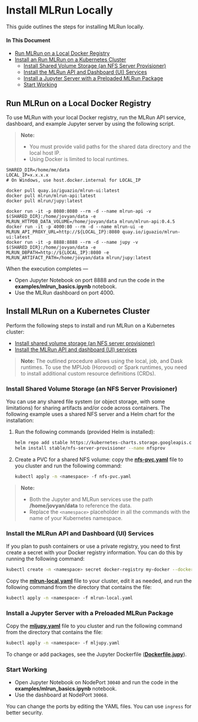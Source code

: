 # Install MLRun Locally

This guide outlines the steps for installing MLRun locally.

#### In This Document

- [Run MLRun on a Local Docker Registry](#local-docker)
- [Install an Run MLRun on a Kubernetes Cluster](#k8s-cluster)
  - [Install Shared Volume Storage (an NFS Server Provisioner)](#k8s-install-a-shared-volume-storage)
  - [Install the MLRun API and Dashboard (UI) Services](#k8s-install-mlrun-api-n-ui-services)
  - [Install a Jupyter Server with a Preloaded MLRun Package](#k8s-install-jupyter-service-w-mlrun)
  - [Start Working](#k8s-install-start-working)

<a id="local-docker"></a>
## Run MLRun on a Local Docker Registry

To use MLRun with your local Docker registry, run the MLRun API service, dashboard, and example Jupyter server by using the following script.

> **Note:**
> - You must provide valid paths for the shared data directory and the local host IP.
> - Using Docker is limited to local runtimes.

```
SHARED_DIR=/home/me/data
LOCAL_IP=x.x.x.x
# On Windows, use host.docker.internal for LOCAL_IP

docker pull quay.io/iguazio/mlrun-ui:latest
docker pull mlrun/mlrun-api:latest
docker pull mlrun/jupy:latest

docker run -it -p 8080:8080 --rm -d --name mlrun-api -v $(SHARED_DIR}:/home/jovyan/data -e MLRUN_HTTPDB_DATA_VOLUME=/home/jovyan/data mlrun/mlrun-api:0.4.5
docker run -it -p 4000:80 --rm -d --name mlrun-ui -e MLRUN_API_PROXY_URL=http://${LOCAL_IP}:8080 quay.io/iguazio/mlrun-ui:latest
docker run -it -p 8888:8888 --rm -d --name jupy -v $(SHARED_DIR}:/home/jovyan/data -e MLRUN_DBPATH=http://${LOCAL_IP}:8080 -e MLRUN_ARTIFACT_PATH=/home/jovyan/data mlrun/jupy:latest
```

When the execution completes &mdash;

- Open Jupyter Notebook on port 8888 and run the code in the **examples/mlrun_basics.ipynb** notebook.
- Use the MLRun dashboard on port 4000.

<a id="k8s-cluster"></a>
## Install MLRun on a Kubernetes Cluster

Perform the following steps to install and run MLRun on a Kubernetes cluster:

- [Install shared volume storage (an NFS server provisioner)](#k8s-install-a-shared-volume-storage)
- [Install the MLRun API and dashboard (UI) services](#k8s-install-mlrun-api-n-ui-services)

> **Note:** The outlined procedure allows using the local, job, and Dask runtimes.
> To use the MPIJob (Horovod) or Spark runtimes, you need to install additional custom resource definitions (CRDs).

<a id="k8s-install-a-shared-volume-storage"></a>
### Install Shared Volume Storage (an NFS Server Provisioner)

You can use any shared file system (or object storage, with some limitations) for sharing artifacts and/or code across containers.
The following example uses a shared NFS server and a Helm chart for the installation:

1. Run the following commands (provided Helm is installed):
    ```sh
    helm repo add stable https://kubernetes-charts.storage.googleapis.com/
    helm install stable/nfs-server-provisioner --name nfsprov
    ```
2. Create a PVC for a shared NFS volume: copy the [**nfs-pvc.yaml**](nfs-pvc.yaml) file to you cluster and run the following command:
    ```sh
    kubectl apply -n <namespace> -f nfs-pvc.yaml
    ```

> **Note:**
> - Both the Jupyter and MLRun services use the path **/home/jovyan/data** to reference the data.
> - Replace the `<namespace>` placeholder in all the commands with the name of your Kubernetes namespace.

<a id="k8s-install-mlrun-api-n-ui-services"></a>
### Install the MLRun API and Dashboard (UI) Services

If you plan to push containers or use a private registry, you need to first create a secret with your Docker registry information.
You can do this by running the following command:
```sh
kubectl create -n <namespace> secret docker-registry my-docker --docker-server=https://index.docker.io/v1/ --docker-username=<your-user> --docker-password=<your-password> --docker-email=<your-email>
```

Copy the [**mlrun-local.yaml**](mlrun-local.yaml) file to your cluster, edit it as needed, and run the following command from the directory that contains the file:
```sh
kubectl apply -n <namespace> -f mlrun-local.yaml
```

<a id="k8s-install-jupyter-service-w-mlrun"></a>
### Install a Jupyter Server with a Preloaded MLRun Package

Copy the [**mljupy.yaml**](mljupy.yaml) file to you cluster and run the following command from the directory that contains the file:
```sh
kubectl apply -n <namespace> -f mljupy.yaml
```

To change or add packages, see the Jupyter Dockerfile ([**Dockerfile.jupy**](Dockerfile.jupy)).

<a id="k8s-install-start-working"></a>
### Start Working

- Open Jupyter Notebook on NodePort `30040` and run the code in the **examples/mlrun_basics.ipynb** notebook.
- Use the dashboard at NodePort `30068`.

You can change the ports by editing the YAML files.
You can use `ingress` for better security.

